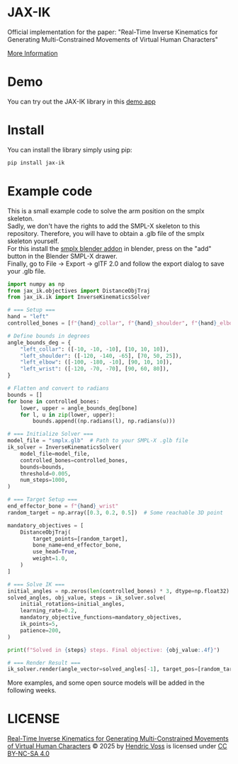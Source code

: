 # JAX-IK
Official implementation for the paper: "Real-Time Inverse Kinematics for Generating Multi-Constrained Movements of Virtual Human Characters" 

[More Information](https://hvoss-techfak.github.io/TF-JAX-IK/)

# Demo

You can try out the JAX-IK library in this [demo app](https://huggingface.co/spaces/hvoss-techfak/JAX-IK)

# Install

You can install the library simply using pip:
```bash
pip install jax-ik
```

# Example code 

This is a small example code to solve the arm position on the smplx skeleton. \
Sadly, we don't have the rights to add the SMPL-X skeleton to this repository. Therefore, you will have to obtain a .glb file of the smplx skeleton yourself. \
For this install the [smplx blender addon](https://github.com/Meshcapade/SMPL_blender_addon) in blender, press on the "add" button in the Blender SMPL-X drawer. \
Finally, go to File -> Export -> glTF 2.0 and follow the export dialog to save your .glb file.

```python
import numpy as np
from jax_ik.objectives import DistanceObjTraj
from jax_ik.ik import InverseKinematicsSolver

# === Setup ===
hand = "left"
controlled_bones = [f"{hand}_collar", f"{hand}_shoulder", f"{hand}_elbow", f"{hand}_wrist"]

# Define bounds in degrees
angle_bounds_deg = {
    "left_collar": ([-10, -10, -10], [10, 10, 10]),
    "left_shoulder": ([-120, -140, -65], [70, 50, 25]),
    "left_elbow": ([-100, -180, -10], [90, 10, 10]),
    "left_wrist": ([-120, -70, -70], [90, 60, 80]),
}

# Flatten and convert to radians
bounds = []
for bone in controlled_bones:
    lower, upper = angle_bounds_deg[bone]
    for l, u in zip(lower, upper):
        bounds.append((np.radians(l), np.radians(u)))

# === Initialize Solver ===
model_file = "smplx.glb"  # Path to your SMPL-X .glb file
ik_solver = InverseKinematicsSolver(
    model_file=model_file,
    controlled_bones=controlled_bones,
    bounds=bounds,
    threshold=0.005,
    num_steps=1000,
)

# === Target Setup ===
end_effector_bone = f"{hand}_wrist"
random_target = np.array([0.3, 0.2, 0.5])  # Some reachable 3D point

mandatory_objectives = [
    DistanceObjTraj(
        target_points=[random_target],
        bone_name=end_effector_bone,
        use_head=True,
        weight=1.0,
    )
]

# === Solve IK ===
initial_angles = np.zeros(len(controlled_bones) * 3, dtype=np.float32)
solved_angles, obj_value, steps = ik_solver.solve(
    initial_rotations=initial_angles,
    learning_rate=0.2,
    mandatory_objective_functions=mandatory_objectives,
    ik_points=5,
    patience=200,
)

print(f"Solved in {steps} steps. Final objective: {obj_value:.4f}")

# === Render Result ===
ik_solver.render(angle_vector=solved_angles[-1], target_pos=[random_target], interactive=True)
```

More examples, and some open source models will be added in the following weeks.

# LICENSE
<a href="https://github.com/hvoss-techfak/TF-JAX-IK">Real-Time Inverse Kinematics for Generating Multi-Constrained Movements of Virtual Human Characters</a> © 2025 by <a href="https://github.com/hvoss-techfak">Hendric Voss</a> is licensed under <a href="https://creativecommons.org/licenses/by-nc-sa/4.0/">CC BY-NC-SA 4.0</a><img src="https://mirrors.creativecommons.org/presskit/icons/cc.svg" alt="" style="max-width: 1em;max-height:1em;margin-left: .2em;"><img src="https://mirrors.creativecommons.org/presskit/icons/by.svg" alt="" style="max-width: 1em;max-height:1em;margin-left: .2em;"><img src="https://mirrors.creativecommons.org/presskit/icons/nc.svg" alt="" style="max-width: 1em;max-height:1em;margin-left: .2em;"><img src="https://mirrors.creativecommons.org/presskit/icons/sa.svg" alt="" style="max-width: 1em;max-height:1em;margin-left: .2em;">
